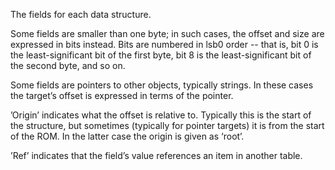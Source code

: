 <p>The fields for each data structure.</p>

<p>Some fields are smaller than one byte; in such cases, the
offset and size are expressed in bits instead. Bits are numbered in
lsb0 order -- that is, bit 0 is the least-significant bit of the first
byte, bit 8 is the least-significant bit of the second byte, and so
on.</p>

<p>Some fields are pointers to other objects, typically strings. In
these cases the target’s offset is expressed in terms of the
pointer.</p>

<p>’Origin’ indicates what the offset is relative to. Typically this is
the start of the structure, but sometimes (typically for pointer
targets) it is from the start of the ROM. In the latter case the origin
is given as ‘root’.</p>

<p>’Ref’ indicates that the field’s value references an item in another
table.
